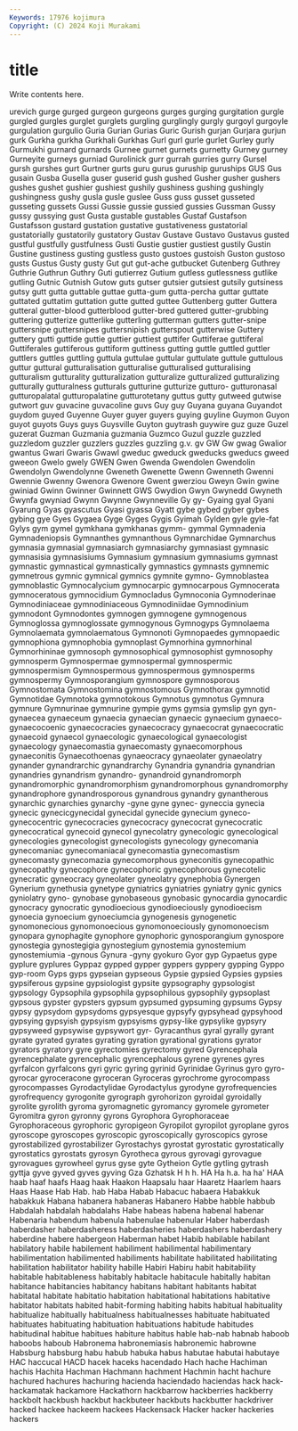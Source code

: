 ```yaml
---
Keywords: 17976 kojimura
Copyright: (C) 2024 Koji Murakami
---
```


# title

Write contents here.



urevich gurge gurged gurgeon gurgeons gurges gurging gurgitation gurgle gurgled
gurgles gurglet gurglets gurgling gurglingly gurgly gurgoyl gurgoyle gurgulation gurgulio
Guria Gurian Gurias Guric Gurish gurjan Gurjara gurjun gurk Gurkha
gurkha Gurkhali Gurkhas Gurl gurl gurle gurlet Gurley gurly Gurmukhi
gurnard gurnards Gurnee gurnet gurnets gurnetty Gurney gurney Gurneyite gurneys
gurniad Gurolinick gurr gurrah gurries gurry Gursel gursh gurshes gurt
Gurtner gurts guru gurus guruship guruships GUS Gus gusain Gusba
Gusella guser guserid gush gushed Gusher gusher gushers gushes gushet
gushier gushiest gushily gushiness gushing gushingly gushingness gushy gusla gusle
guslee Guss guss gusset gusseted gusseting gussets Gussi Gussie gussie
gussied gussies Gussman Gussy gussy gussying gust Gusta gustable gustables
Gustaf Gustafson Gustafsson gustard gustation gustative gustativeness gustatorial gustatorially gustatorily
gustatory Gustav Gustave Gustavo Gustavus gusted gustful gustfully gustfulness Gusti
Gustie gustier gustiest gustily Gustin Gustine gustiness gusting gustless gusto
gustoes gustoish Guston gustoso gusts Gustus Gusty gusty Gut gut
gut-ache gutbucket Gutenberg Guthrey Guthrie Guthrun Guthry Guti gutierrez Gutium
gutless gutlessness gutlike gutling Gutnic Gutnish Gutow guts gutser gutsier
gutsiest gutsily gutsiness gutsy gutt gutta guttable guttae gutta-gum gutta-percha
guttar guttate guttated guttatim guttation gutte gutted guttee Guttenberg gutter
Guttera gutteral gutter-blood gutterblood gutter-bred guttered gutter-grubbing guttering gutterize gutterlike
gutterling gutterman gutters gutter-snipe guttersnipe guttersnipes guttersnipish gutterspout gutterwise Guttery
guttery gutti guttide guttie guttier guttiest guttifer Guttiferae guttiferal Guttiferales
guttiferous guttiform guttiness gutting guttle guttled guttler guttlers guttles guttling
guttula guttulae guttular guttulate guttule guttulous guttur guttural gutturalisation gutturalise
gutturalised gutturalising gutturalism gutturality gutturalization gutturalize gutturalized gutturalizing gutturally gutturalness
gutturals gutturine gutturize gutturo- gutturonasal gutturopalatal gutturopalatine gutturotetany guttus gutty
gutweed gutwise gutwort guv guvacine guvacoline guvs Guy guy Guyana
guyana Guyandot guydom guyed Guyenne Guyer guyer guyers guying guyline
Guymon Guyon guyot guyots Guys guys Guysville Guyton guytrash guywire
guz guze Guzel guzerat Guzman Guzmania guzmania Guzmco Guzul guzzle
guzzled guzzledom guzzler guzzlers guzzles guzzling g.v. gv GW Gw
gwag Gwalior gwantus Gwari Gwaris Gwawl gweduc gweduck gweducks gweducs
gweed gweeon Gwelo gwely GWEN Gwen Gwenda Gwendolen Gwendolin Gwendolyn
Gwendolynne Gweneth Gwenette Gwenn Gwenneth Gwenni Gwennie Gwenny Gwenora Gwenore
Gwent gwerziou Gweyn Gwin gwine gwiniad Gwinn Gwinner Gwinnett GWS
Gwydion Gwyn Gwynedd Gwyneth Gwynfa gwyniad Gwynn Gwynne Gwynneville Gy
gy- Gyaing gyal Gyani Gyarung Gyas gyascutus Gyasi gyassa Gyatt
gybe gybed gyber gybes gybing gye Gyes Gygaea Gyge Gyges
Gygis Gyimah Gylden gyle gyle-fat Gylys gym gymel gymkhana gymkhanas
gymm- gymmal Gymnadenia Gymnadeniopsis Gymnanthes gymnanthous Gymnarchidae Gymnarchus gymnasia gymnasial
gymnasiarch gymnasiarchy gymnasiast gymnasic gymnasisia gymnasisiums Gymnasium gymnasium gymnasiums gymnast
gymnastic gymnastical gymnastically gymnastics gymnasts gymnemic gymnetrous gymnic gymnical gymnics
gymnite gymno- Gymnoblastea gymnoblastic Gymnocalycium gymnocarpic gymnocarpous Gymnocerata gymnoceratous gymnocidium
Gymnocladus Gymnoconia Gymnoderinae Gymnodiniaceae gymnodiniaceous Gymnodiniidae Gymnodinium gymnodont Gymnodontes gymnogen
gymnogene gymnogenous Gymnoglossa gymnoglossate gymnogynous Gymnogyps Gymnolaema Gymnolaemata gymnolaematous Gymnonoti
Gymnopaedes gymnopaedic gymnophiona gymnophobia gymnoplast Gymnorhina gymnorhinal Gymnorhininae gymnosoph gymnosophical
gymnosophist gymnosophy gymnosperm Gymnospermae gymnospermal gymnospermic gymnospermism Gymnospermous gymnospermous gymnosperms
gymnospermy Gymnosporangium gymnospore gymnosporous Gymnostomata Gymnostomina gymnostomous Gymnothorax gymnotid Gymnotidae
Gymnotoka gymnotokous Gymnotus gymnotus Gymnura gymnure Gymnurinae gymnurine gympie gyms
gymsia gymslip gyn gyn- gynaecea gynaeceum gynaecia gynaecian gynaecic gynaecium
gynaeco- gynaecocoenic gynaecocracies gynaecocracy gynaecocrat gynaecocratic gynaecoid gynaecol gynaecologic gynaecological
gynaecologist gynaecology gynaecomastia gynaecomasty gynaecomorphous gynaeconitis Gynaecothoenas gynaeocracy gynaeolater gynaeolatry
gynander gynandrarchic gynandrarchy Gynandria gynandria gynandrian gynandries gynandrism gynandro- gynandroid
gynandromorph gynandromorphic gynandromorphism gynandromorphous gynandromorphy gynandrophore gynandrosporous gynandrous gynandry gynantherous
gynarchic gynarchies gynarchy -gyne gyne gynec- gyneccia gynecia gynecic gynecicgynecidal
gynecidal gynecide gynecium gyneco- gynecocentric gynecocracies gynecocracy gynecocrat gynecocratic gynecocratical
gynecoid gynecol gynecolatry gynecologic gynecological gynecologies gynecologist gynecologists gynecology gynecomania
gynecomaniac gynecomaniacal gynecomastia gynecomastism gynecomasty gynecomazia gynecomorphous gyneconitis gynecopathic gynecopathy
gynecophore gynecophoric gynecophorous gynecotelic gynecratic gyneocracy gyneolater gyneolatry gynephobia Gynergen
Gynerium gynethusia gynetype gyniatrics gyniatries gyniatry gynic gynics gyniolatry gyno-
gynobase gynobaseous gynobasic gynocardia gynocardic gynocracy gynocratic gynodioecious gynodioeciously gynodioecism
gynoecia gynoecium gynoeciumcia gynogenesis gynogenetic gynomonecious gynomonoecious gynomonoeciously gynomonoecism gynopara
gynophagite gynophore gynophoric gynosporangium gynospore gynostegia gynostegigia gynostegium gynostemia gynostemium
gynostemiumia -gynous Gynura -gyny gyokuro Gyor gyp Gypaetus gype gyplure
gyplures Gyppaz gypped gypper gyppers gyppery gypping Gyppo gyp-room Gyps
gyps gypseian gypseous Gypsie gypsied Gypsies gypsies gypsiferous gypsine gypsiologist
gypsite gypsography gypsologist gypsology Gypsophila gypsophila gypsophilous gypsophily gypsoplast gypsous
gypster gypsters gypsum gypsumed gypsuming gypsums Gypsy gypsy gypsydom gypsydoms
gypsyesque gypsyfy gypsyhead gypsyhood gypsying gypsyish gypsyism gypsyisms gypsy-like gypsylike
gypsyry gypsyweed gypsywise gypsywort gyr- Gyracanthus gyral gyrally gyrant gyrate
gyrated gyrates gyrating gyration gyrational gyrations gyrator gyrators gyratory gyre
gyrectomies gyrectomy gyred Gyrencephala gyrencephalate gyrencephalic gyrencephalous gyrene gyrenes gyres
gyrfalcon gyrfalcons gyri gyric gyring gyrinid Gyrinidae Gyrinus gyro gyro-
gyrocar gyroceracone gyroceran Gyroceras gyrochrome gyrocompass gyrocompasses Gyrodactylidae Gyrodactylus gyrodyne
gyrofrequencies gyrofrequency gyrogonite gyrograph gyrohorizon gyroidal gyroidally gyrolite gyrolith gyroma
gyromagnetic gyromancy gyromele gyrometer Gyromitra gyron gyronny gyrons Gyrophora Gyrophoraceae
Gyrophoraceous gyrophoric gyropigeon Gyropilot gyropilot gyroplane gyros gyroscope gyroscopes gyroscopic
gyroscopically gyroscopics gyrose gyrostabilized gyrostabilizer Gyrostachys gyrostat gyrostatic gyrostatically gyrostatics
gyrostats gyrosyn Gyrotheca gyrous gyrovagi gyrovague gyrovagues gyrowheel gyrus gyse
gyte Gytheion Gytle gytling gytrash gyttja gyve gyved gyves gyving
Gza Gzhatsk H h h. HA Ha h.a. ha ha'
HAA haab haaf haafs Haag haak Haakon Haapsalu haar Haaretz
Haarlem haars Haas Haase Hab Hab. hab Haba Habab Habacuc
habaera Habakkuk habakkuk Habana habanera habaneras Habanero Habbe habble habbub
Habdalah habdalah habdalahs Habe habeas habena habenal habenar Habenaria habendum
habenula habenulae habenular Haber haberdash haberdasher haberdasheress haberdasheries haberdashers haberdashery
haberdine habere habergeon Haberman habet Habib habilable habilant habilatory habile
habilement habiliment habilimental habilimentary habilimentation habilimented habiliments habilitate habilitated habilitating
habilitation habilitator hability habille Habiri Habiru habit habitability habitable habitableness
habitably habitacle habitacule habitally habitan habitance habitancies habitancy habitans habitant
habitants habitat habitatal habitate habitatio habitation habitational habitations habitative habitator
habitats habited habit-forming habiting habits habitual habituality habitualize habitually habitualness
habitualnesses habituate habituated habituates habituating habituation habituations habitude habitudes habitudinal
habitue habitues habiture habitus hable hab-nab habnab haboob haboobs haboub
Habronema habronemiasis habronemic habrowne Habsburg habsburg habu habub habuka habus
habutae habutai habutaye HAC haccucal HACD hacek haceks hacendado Hach
hache Hachiman hachis Hachita Hachman Hachmann hachment Hachmin hacht hachure
hachured hachures hachuring hacienda haciendado haciendas hack hack- hackamatak hackamore
Hackathorn hackbarrow hackberries hackberry hackbolt hackbush hackbut hackbuteer hackbuts hackbutter
hackdriver hacked hackee hackeem hackees Hackensack Hacker hacker hackeries hackers
